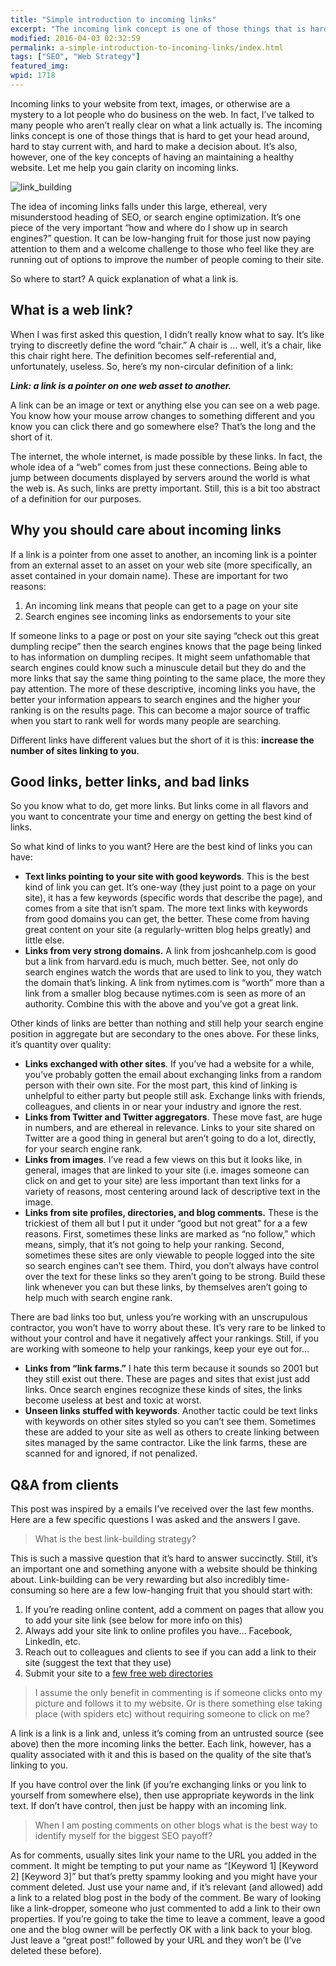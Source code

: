 ```yaml
---
title: "Simple introduction to incoming links"
excerpt: "The incoming link concept is one of those things that is hard to get your head around but one of the key concepts of having an maintaining a healthy website."
modified: 2016-04-03 02:32:59
permalink: a-simple-introduction-to-incoming-links/index.html
tags: ["SEO", "Web Strategy"]
featured_img:
wpid: 1718
---
```



Incoming links to your website from text, images, or otherwise are a mystery to a lot people who do business on the web. In fact, I’ve talked to many people who aren’t really clear on what a link actually is. The incoming links concept is one of those things that is hard to get your head around, hard to stay current with, and hard to make a decision about. It’s also, however, one of the key concepts of having an maintaining a healthy website. Let me help you gain clarity on incoming links.

![](/_images/2010/11/link_building.jpg "link_building")

The idea of incoming links falls under this large, ethereal, very misunderstood heading of SEO, or search engine optimization. It’s one piece of the very important “how and where do I show up in search engines?” question. It can be low-hanging fruit for those just now paying attention to them and a welcome challenge to those who feel like they are running out of options to improve the number of people coming to their site.

So where to start? A quick explanation of what a link is.

What is a web link?
-------------------

When I was first asked this question, I didn’t really know what to say. It’s like trying to discreetly define the word “chair.” A chair is … well, it’s a chair, like this chair right here. The definition becomes self-referential and, unfortunately, useless. So, here’s my non-circular definition of a link:

***Link: a link is a pointer on one web asset to another.***

A link can be an image or text or anything else you can see on a web page. You know how your mouse arrow changes to something different and you know you can click there and go somewhere else? That’s the long and the short of it.

The internet, the whole internet, is made possible by these links. In fact, the whole idea of a “web” comes from just these connections. Being able to jump between documents displayed by servers around the world is what the web is. As such, links are pretty important. Still, this is a bit too abstract of a definition for our purposes.

Why you should care about incoming links
----------------------------------------

If a link is a pointer from one asset to another, an incoming link is a pointer from an external asset to an asset on your web site (more specifically, an asset contained in your domain name). These are important for two reasons:

1. An incoming link means that people can get to a page on your site
2. Search engines see incoming links as endorsements to your site

If someone links to a page or post on your site saying “check out this great dumpling recipe” then the search engines knows that the page being linked to has information on dumpling recipes. It might seem unfathomable that search engines could know such a minuscule detail but they do and the more links that say the same thing pointing to the same place, the more they pay attention. The more of these descriptive, incoming links you have, the better your information appears to search engines and the higher your ranking is on the results page. This can become a major source of traffic when you start to rank well for words many people are searching.

Different links have different values but the short of it is this: **increase the number of sites linking to you**.

Good links, better links, and bad links
---------------------------------------

So you know what to do, get more links. But links come in all flavors and you want to concentrate your time and energy on getting the best kind of links.

So what kind of links to you want? Here are the best kind of links you can have:

- **Text links pointing to your site with good keywords**. This is the best kind of link you can get. It’s one-way (they just point to a page on your site), it has a few keywords (specific words that describe the page), and comes from a site that isn’t spam. The more text links with keywords from good domains you can get, the better. These come from having great content on your site (a regularly-written blog helps greatly) and little else.
- **Links from very strong domains.** A link from joshcanhelp.com is good but a link from harvard.edu is much, much better. See, not only do search engines watch the words that are used to link to you, they watch the domain that’s linking. A link from nytimes.com is “worth” more than a link from a smaller blog because nytimes.com is seen as more of an authority. Combine this with the above and you’ve got a great link.

Other kinds of links are better than nothing and still help your search engine position in aggregate but are secondary to the ones above. For these links, it’s quantity over quality:

- **Links exchanged with other sites**. If you’ve had a website for a while, you’ve probably gotten the email about exchanging links from a random person with their own site. For the most part, this kind of linking is unhelpful to either party but people still ask. Exchange links with friends, colleagues, and clients in or near your industry and ignore the rest.
- **Links from Twitter and Twitter aggregators**. These move fast, are huge in numbers, and are ethereal in relevance. Links to your site shared on Twitter are a good thing in general but aren’t going to do a lot, directly, for your search engine rank.
- **Links from images**. I’ve read a few views on this but it looks like, in general, images that are linked to your site (i.e. images someone can click on and get to your site) are less important than text links for a variety of reasons, most centering around lack of descriptive text in the image.
- **Links from site profiles, directories, and blog comments.** These is the trickiest of them all but I put it under “good but not great” for a a few reasons. First, sometimes these links are marked as “no follow,” which means, simply, that it’s not going to help your ranking. Second, sometimes these sites are only viewable to people logged into the site so search engines can’t see them. Third, you don’t always have control over the text for these links so they aren’t going to be strong. Build these link whenever you can but these links, by themselves aren’t going to help much with search engine rank.

There are bad links too but, unless you’re working with an unscrupulous contractor, you won’t have to worry about these. It’s very rare to be linked to without your control and have it negatively affect your rankings. Still, if you are working with someone to help your rankings, keep your eye out for…

- **Links from “link farms.”** I hate this term because it sounds so 2001 but they still exist out there. These are pages and sites that exist just add links. Once search engines recognize these kinds of sites, the links become useless at best and toxic at worst.
- **Unseen links stuffed with keywords**. Another tactic could be text links with keywords on other sites styled so you can’t see them. Sometimes these are added to your site as well as others to create linking between sites managed by the same contractor. Like the link farms, these are scanned for and ignored, if not penalized.

Q&amp;A from clients
--------------------

This post was inspired by a emails I’ve received over the last few months. Here are a few specific questions I was asked and the answers I gave.

> What is the best link-building strategy?

This is such a massive question that it’s hard to answer succinctly. Still, it’s an important one and something anyone with a website should be thinking about. Link-building can be very rewarding but also incredibly time-consuming so here are a few low-hanging fruit that you should start with:

1. If you’re reading online content, add a comment on pages that allow you to add your site link (see below for more info on this)
2. Always add your site link to online profiles you have… Facebook, LinkedIn, etc.
3. Reach out to colleagues and clients to see if you can add a link to their site (suggest the text that they use)
4. Submit your site to a [few free web directories](http://www.seo-lab.com/directory-articles/best-free-directories.php)

> I assume the only benefit in commenting is if someone clicks onto my picture and follows it to my website. Or is there something else taking place (with spiders etc) without requiring someone to click on me?

A link is a link is a link and, unless it’s coming from an untrusted source (see above) then the more incoming links the better. Each link, however, has a quality associated with it and this is based on the quality of the site that’s linking to you.

If you have control over the link (if you’re exchanging links or you link to yourself from somewhere else), then use appropriate keywords in the link text. If don’t have control, then just be happy with an incoming link.

> When I am posting comments on other blogs what is the best way to identify myself for the biggest SEO payoff?

As for comments, usually sites link your name to the URL you added in the comment. It might be tempting to put your name as “\[Keyword 1\] \[Keyword 2\] \[Keyword 3\]” but that’s pretty spammy looking and you might have your comment deleted. Just use your name and, if it’s relevant (and allowed) add a link to a related blog post in the body of the comment. Be wary of looking like a link-dropper, someone who just commented to add a link to their own properties. If you’re going to take the time to leave a comment, leave a good one and the blog owner will be perfectly OK with a link back to your blog. Just leave a “great post!” followed by your URL and they won’t be (I’ve deleted these before).
